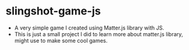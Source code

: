 # slingshot-game-js
- A very simple game I created using Matter.js library with JS.
- This is just a small project I did to learn more about matter.js library, might use to make some cool games.

